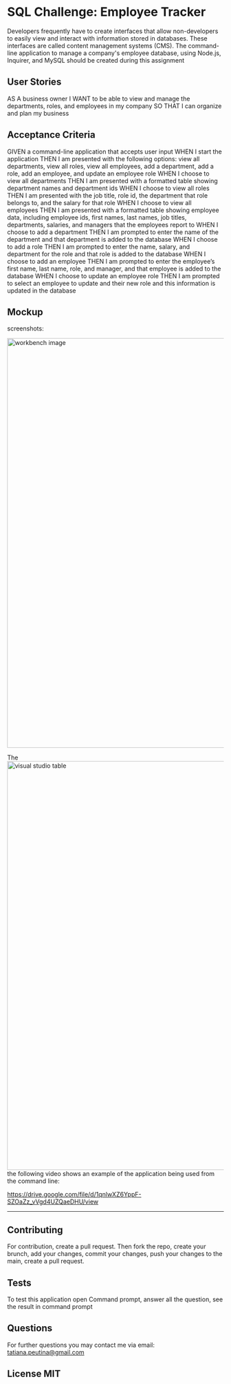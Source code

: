 # SQL Challenge: Employee Tracker

Developers frequently have to create interfaces that allow non-developers to easily view and interact with information stored in databases. These interfaces are called content management systems (CMS). The command-line application to manage a company's employee database, using Node.js, Inquirer, and MySQL should be created during this assignment

## User Stories

AS A business owner
I WANT to be able to view and manage the departments, roles, and employees in my company
SO THAT I can organize and plan my business

## Acceptance Criteria

GIVEN a command-line application that accepts user input
WHEN I start the application
THEN I am presented with the following options: view all departments, view all roles, view all employees, add a department, add a role, add an employee, and update an employee role
WHEN I choose to view all departments
THEN I am presented with a formatted table showing department names and department ids
WHEN I choose to view all roles
THEN I am presented with the job title, role id, the department that role belongs to, and the salary for that role
WHEN I choose to view all employees
THEN I am presented with a formatted table showing employee data, including employee ids, first names, last names, job titles, departments, salaries, and managers that the employees report to
WHEN I choose to add a department
THEN I am prompted to enter the name of the department and that department is added to the database
WHEN I choose to add a role
THEN I am prompted to enter the name, salary, and department for the role and that role is added to the database
WHEN I choose to add an employee
THEN I am prompted to enter the employee’s first name, last name, role, and manager, and that employee is added to the database
WHEN I choose to update an employee role
THEN I am prompted to select an employee to update and their new role and this information is updated in the database


## Mockup
screenshots:

<img width="952" alt="workbench image" src="https://github.com/tatiana404/My_company_database/assets/65060199/2bdcebdf-072b-45a1-a774-beae631132b4">

The<img width="950" alt="visual studio table" src="https://github.com/tatiana404/My_company_database/assets/65060199/8a55e597-2d00-408c-abb0-92a0b9f0a0bf">
the following video shows an example of the application being used from the command line:

https://drive.google.com/file/d/1qnlwXZ6YppF-SZOaZz_vVgd4UZQaeDHU/view

---

## Contributing

For contribution, create a pull request. Then fork the repo, create your brunch, add your changes, commit your changes, push your changes to the main, create a pull request.

## Tests

To test this application open Command prompt, answer all the question, see the result in command prompt

## Questions

For further questions you may contact me via email: tatiana.peutina@gmail.com


## License MIT
